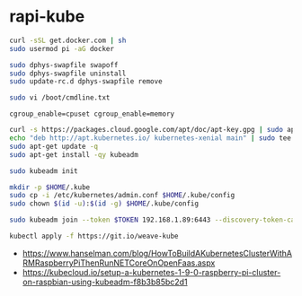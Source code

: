 # rapi-kube

```bash
curl -sSL get.docker.com | sh
sudo usermod pi -aG docker
```

```bash
sudo dphys-swapfile swapoff
sudo dphys-swapfile uninstall
sudo update-rc.d dphys-swapfile remove
```

```bash
sudo vi /boot/cmdline.txt
```

```text
cgroup_enable=cpuset cgroup_enable=memory
```

```bash
curl -s https://packages.cloud.google.com/apt/doc/apt-key.gpg | sudo apt-key add -
echo "deb http://apt.kubernetes.io/ kubernetes-xenial main" | sudo tee /etc/apt/sources.list.d/kubernetes.list
sudo apt-get update -q
sudo apt-get install -qy kubeadm
```

```bash
sudo kubeadm init
```

```bash
mkdir -p $HOME/.kube
sudo cp -i /etc/kubernetes/admin.conf $HOME/.kube/config
sudo chown $(id -u):$(id -g) $HOME/.kube/config
```

```bash
sudo kubeadm join --token $TOKEN 192.168.1.89:6443 --discovery-token-ca-cert-hash $HASH
```

```bash
kubectl apply -f https://git.io/weave-kube
```

* <https://www.hanselman.com/blog/HowToBuildAKubernetesClusterWithARMRaspberryPiThenRunNETCoreOnOpenFaas.aspx>
* <https://kubecloud.io/setup-a-kubernetes-1-9-0-raspberry-pi-cluster-on-raspbian-using-kubeadm-f8b3b85bc2d1>

